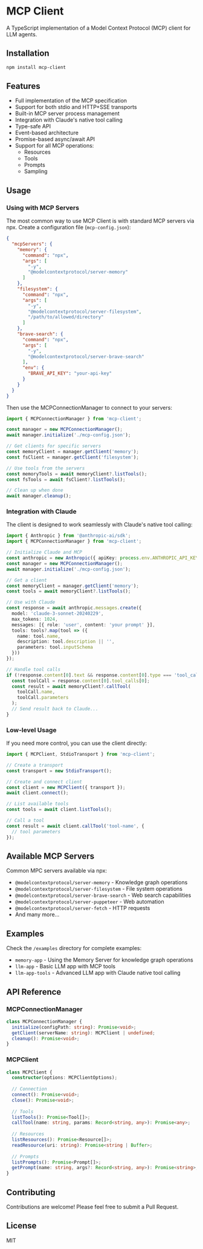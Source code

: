 # MCP Client

A TypeScript implementation of a Model Context Protocol (MCP) client for LLM agents.

## Installation

```bash
npm install mcp-client
```

## Features

- Full implementation of the MCP specification
- Support for both stdio and HTTP+SSE transports
- Built-in MCP server process management
- Integration with Claude's native tool calling
- Type-safe API
- Event-based architecture
- Promise-based async/await API
- Support for all MCP operations:
  - Resources
  - Tools
  - Prompts
  - Sampling

## Usage

### Using with MCP Servers

The most common way to use MCP Client is with standard MCP servers via npx. Create a configuration file (`mcp-config.json`):

```json
{
  "mcpServers": {
    "memory": {
      "command": "npx",
      "args": [
        "-y",
        "@modelcontextprotocol/server-memory"
      ]
    },
    "filesystem": {
      "command": "npx",
      "args": [
        "-y",
        "@modelcontextprotocol/server-filesystem",
        "/path/to/allowed/directory"
      ]
    },
    "brave-search": {
      "command": "npx",
      "args": [
        "-y",
        "@modelcontextprotocol/server-brave-search"
      ],
      "env": {
        "BRAVE_API_KEY": "your-api-key"
      }
    }
  }
}
```

Then use the MCPConnectionManager to connect to your servers:

```typescript
import { MCPConnectionManager } from 'mcp-client';

const manager = new MCPConnectionManager();
await manager.initialize('./mcp-config.json');

// Get clients for specific servers
const memoryClient = manager.getClient('memory');
const fsClient = manager.getClient('filesystem');

// Use tools from the servers
const memoryTools = await memoryClient?.listTools();
const fsTools = await fsClient?.listTools();

// Clean up when done
await manager.cleanup();
```

### Integration with Claude

The client is designed to work seamlessly with Claude's native tool calling:

```typescript
import { Anthropic } from '@anthropic-ai/sdk';
import { MCPConnectionManager } from 'mcp-client';

// Initialize Claude and MCP
const anthropic = new Anthropic({ apiKey: process.env.ANTHROPIC_API_KEY });
const manager = new MCPConnectionManager();
await manager.initialize('./mcp-config.json');

// Get a client
const memoryClient = manager.getClient('memory');
const tools = await memoryClient?.listTools();

// Use with Claude
const response = await anthropic.messages.create({
  model: 'claude-3-sonnet-20240229',
  max_tokens: 1024,
  messages: [{ role: 'user', content: 'your prompt' }],
  tools: tools?.map(tool => ({
    name: tool.name,
    description: tool.description || '',
    parameters: tool.inputSchema
  }))
});

// Handle tool calls
if (!response.content[0].text && response.content[0].type === 'tool_call') {
  const toolCall = response.content[0].tool_calls[0];
  const result = await memoryClient?.callTool(
    toolCall.name,
    toolCall.parameters
  );
  // Send result back to Claude...
}
```

### Low-level Usage

If you need more control, you can use the client directly:

```typescript
import { MCPClient, StdioTransport } from 'mcp-client';

// Create a transport
const transport = new StdioTransport();

// Create and connect client
const client = new MCPClient({ transport });
await client.connect();

// List available tools
const tools = await client.listTools();

// Call a tool
const result = await client.callTool('tool-name', {
  // tool parameters
});
```

## Available MCP Servers

Common MPC servers available via npx:

- `@modelcontextprotocol/server-memory` - Knowledge graph operations
- `@modelcontextprotocol/server-filesystem` - File system operations
- `@modelcontextprotocol/server-brave-search` - Web search capabilities
- `@modelcontextprotocol/server-puppeteer` - Web automation
- `@modelcontextprotocol/server-fetch` - HTTP requests
- And many more...

## Examples

Check the `/examples` directory for complete examples:

- `memory-app` - Using the Memory Server for knowledge graph operations
- `llm-app` - Basic LLM app with MCP tools
- `llm-app-tools` - Advanced LLM app with Claude native tool calling

## API Reference

### MCPConnectionManager

```typescript
class MCPConnectionManager {
  initialize(configPath: string): Promise<void>;
  getClient(serverName: string): MCPClient | undefined;
  cleanup(): Promise<void>;
}
```

### MCPClient

```typescript
class MCPClient {
  constructor(options: MCPClientOptions);
  
  // Connection
  connect(): Promise<void>;
  close(): Promise<void>;
  
  // Tools
  listTools(): Promise<Tool[]>;
  callTool(name: string, params: Record<string, any>): Promise<any>;
  
  // Resources
  listResources(): Promise<Resource[]>;
  readResource(uri: string): Promise<string | Buffer>;
  
  // Prompts
  listPrompts(): Promise<Prompt[]>;
  getPrompt(name: string, args?: Record<string, any>): Promise<string>;
}
```

## Contributing

Contributions are welcome! Please feel free to submit a Pull Request.

## License

MIT